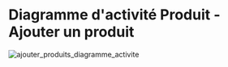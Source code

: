 # Diagramme d'activité Produit - Ajouter un produit

![ajouter_produits_diagramme_activite](https://user-images.githubusercontent.com/16959583/74383122-e7848b80-4dee-11ea-8d80-73cbc46c86d9.png)

